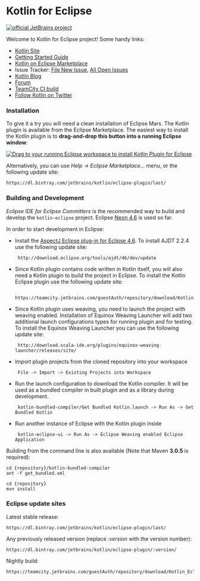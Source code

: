 Kotlin for Eclipse
==============

[![official JetBrains project](http://jb.gg/badges/official.svg)](https://confluence.jetbrains.com/display/ALL/JetBrains+on+GitHub)

Welcome to Kotlin for Eclipse project! Some handy links:

 * [Kotlin Site](http://kotlinlang.org/)
 * [Getting Started Guide](http://kotlinlang.org/docs/tutorials/getting-started-eclipse.html)
 * [Kotlin on Eclipse Marketplace](https://marketplace.eclipse.org/content/kotlin-plugin-eclipse)
 * Issue Tracker: [File New Issue](https://youtrack.jetbrains.com/newIssue?project=KT&clearDraft=true&c=Subsystems+Eclipse+Plugin), [All Open Issues](https://youtrack.jetbrains.com/search/Kotlin%20Eclipse-19206?q=%23Unresolved)
 * [Kotlin Blog](http://blog.jetbrains.com/kotlin/)
 * [Forum](https://discuss.kotlinlang.org/)
 * [TeamCity CI build](https://teamcity.jetbrains.com/viewType.html?buildTypeId=Kotlin_EclipsePlugin)
 * [Follow Kotlin on Twitter](https://twitter.com/kotlin)

### Installation

To give it a try you will need a clean installation of Eclipse Mars. The Kotlin plugin is available from the Eclipse Marketplace. The easiest way to install the Kotlin plugin is to **drag-and-drop this button into a running Eclipse window**:

<a href="http://marketplace.eclipse.org/marketplace-client-intro?mpc_install=2257536" class="drag" title="Drag to your running Eclipse workspace to install Kotlin Plugin for Eclipse"><img src="https://marketplace.eclipse.org/sites/all/themes/solstice/public/images/components/drag-drop/installbutton.png" alt="Drag to your running Eclipse workspace to install Kotlin Plugin for Eclipse" /></a>

Alternatively, you can use *Help -> Eclipse Marketplace…* menu, or the following update site:

    https://dl.bintray.com/jetbrains/kotlin/eclipse-plugin/last/

### Building and Development

*Eclipse IDE for Eclipse Committers* is the recommended way to build and develop the `kotlin-eclipse` project. Eclipse [Neon 4.6](https://www.eclipse.org/downloads/packages/eclipse-ide-eclipse-committers/neonr) is used so far.

In order to start development in Eclipse:
 - Install the [AspectJ Eclipse plug-in for Eclipse 4.6](http://www.eclipse.org/ajdt/downloads/index.php). To install AJDT 2.2.4 use the following update site:

		http://download.eclipse.org/tools/ajdt/46/dev/update

 - Since Kotlin plugin contains code written in Kotlin itself, you will also need a Kotlin plugin to build the project in Eclipse. To install the Kotlin Eclipse plugin use the following update site:

 		https://teamcity.jetbrains.com/guestAuth/repository/download/Kotlin_EclipsePlugin/bootstrap.tcbuildtag/

 - Since Kotlin plugin uses weaving, you need to launch the project with weaving enabled. Installation of Equinox Weaving Launcher will add two additional launch configurations types for running plugin and for testing. To install the Equinox Weaving Launcher you can use the following update site: 

 		http://download.scala-ide.org/plugins/equinox-weaving-launcher/releases/site/

 - Import plugin projects from the cloned repository into your workspace 
 
        File -> Import -> Existing Projects into Workspace

 - Run the launch configuration to download the Kotlin compiler. It will be used as a bundled compiler in built plugin and as a library during development.
 
        kotlin-bundled-compiler/Get Bundled Kotlin.launch -> Run As -> Get Bundled Kotlin

 - Run another instance of Eclipse with the Kotlin plugin inside 
 
        kotlin-eclipse-ui -> Run As -> Eclipse Weaving enabled Eclipse Application

Building from the command line is also available (Note that Maven **3.0.5** is required):

    cd {repository}/kotlin-bundled-compiler
    ant -f get_bundled.xml  

    cd {repository}
    mvn install

### Eclipse update sites

Latest stable release:

    https://dl.bintray.com/jetbrains/kotlin/eclipse-plugin/last/

Any previously released version (replace *:version* with the version number):

    https://dl.bintray.com/jetbrains/kotlin/eclipse-plugin/:version/

Nightly build:

    https://teamcity.jetbrains.com/guestAuth/repository/download/Kotlin_EclipsePlugin/.lastSuccessful/

